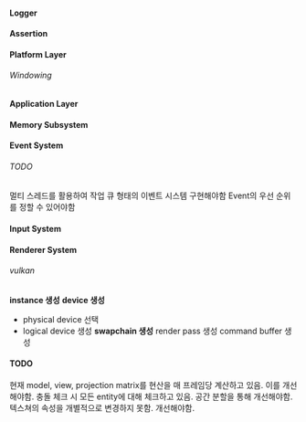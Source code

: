 #### Logger
#### Assertion
#### Platform Layer
###### Windowing
#### Application Layer
#### Memory Subsystem
#### Event System
###### TODO
멀티 스레드를 활용하여 작업 큐 형태의 이벤트 시스템 구현해야함
Event의 우선 순위를 정할 수 있어야함
#### Input System
#### Renderer System
###### vulkan
**instance 생성**
**device 생성**
- physical device 선택
- logical device 생성
**swapchain 생성**
render pass 생성
command buffer 생성
#### TODO
현재 model, view, projection matrix를 현산을 매 프레임당 계산하고 있음. 이를 개선해야함.
충돌 체크 시 모든 entity에 대해 체크하고 있음. 공간 분할을 통해 개선해야함.
텍스쳐의 속성을 개별적으로 변경하지 못함. 개선해야함.